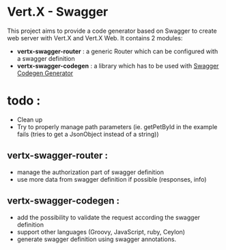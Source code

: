 # Vert.X - Swagger
This project aims to provide a code generator based on Swagger to create web server with Vert.X and Vert.X Web.
It contains 2 modules:
 - **vertx-swagger-router** : a generic Router which can be configured with a swagger definition
 - **vertx-swagger-codegen** : a library which has to be used with [Swagger Codegen Generator](https://github.com/swagger-api/swagger-codegen#swagger-code-generator)
  
 
# todo :

- Clean up
- Try to properly manage path parameters (ie. getPetById in the example fails (tries to get a JsonObject instead of a string))

## vertx-swagger-router :
 - manage the authorization part of swagger definition
 - use more data from swagger definition if possible (responses, info)
  
## vertx-swagger-codegen :
 - add the possibility to validate the request according the swagger definition
 - support other languages (Groovy, JavaScript, ruby, Ceylon)
 - generate swagger definition using swagger annotations.
  
